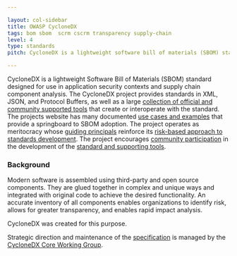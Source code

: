```yaml
---

layout: col-sidebar
title: OWASP CycloneDX
tags: bom sbom  scrm cscrm transparency supply-chain
level: 4
type: standards
pitch: CycloneDX is a lightweight software bill of materials (SBOM) standard designed for use in application security contexts and supply chain component analysis.

---
```


CycloneDX is a lightweight Software Bill of Materials (SBOM) standard designed for use in application security 
contexts and supply chain component analysis. The CycloneDX project provides standards in XML, JSON, and Protocol 
Buffers, as well as a large [collection of official and community supported tools](https://cyclonedx.org/tool-center/) 
that create or interoperate with the standard. The projects website has many documented [use cases and examples](https://cyclonedx.org/use-cases/) 
that provide a springboard to SBOM adoption. The project operates as meritocracy whose [guiding principals](https://cyclonedx.org/about/guiding-principles/) 
reinforce its [risk-based approach to standards development](https://cyclonedx.org/about/standardization-process/). 
The project encourages [community participation](https://cyclonedx.org/about/participate/) in the development of the 
[standard and supporting tools](https://github.com/CycloneDX).

### Background
Modern software is assembled using third-party and open source components. They are glued together in complex and 
unique ways and integrated with original code to achieve the desired functionality. An accurate inventory of all 
components enables organizations to identify risk, allows for greater transparency, and enables rapid impact analysis.

CycloneDX was created for this purpose.

Strategic direction and maintenance of the [specification](https://cyclonedx.org/docs/latest) is managed by 
the [CycloneDX Core Working Group](https://cyclonedx.org/about/working-groups/).
